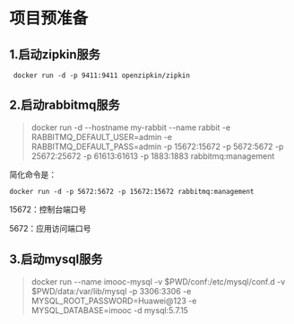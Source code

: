 # 项目预准备

## 1.启动zipkin服务
```
 docker run -d -p 9411:9411 openzipkin/zipkin
```


## 2.启动rabbitmq服务
>docker run -d --hostname my-rabbit --name rabbit -e RABBITMQ_DEFAULT_USER=admin -e RABBITMQ_DEFAULT_PASS=admin -p 15672:15672 -p 5672:5672 -p 25672:25672 -p 61613:61613 -p 1883:1883 rabbitmq:management

简化命令是：

```
docker run -d -p 5672:5672 -p 15672:15672 rabbitmq:management
```

15672：控制台端口号

5672：应用访问端口号

## 3.启动mysql服务

> docker run --name imooc-mysql -v $PWD/conf:/etc/mysql/conf.d -v $PWD/data:/var/lib/mysql -p 3306:3306 -e MYSQL_ROOT_PASSWORD=Huawei@123 -e MYSQL_DATABASE=imooc -d mysql:5.7.15

